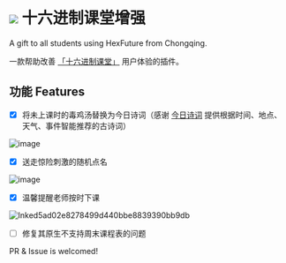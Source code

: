 # ![](hexfuture.png) 十六进制课堂增强
A gift to all students using HexFuture from Chongqing.

一款帮助改善 [「十六进制课堂」](https://inclass.hexfuture.net/) 用户体验的插件。

## 功能 Features

- [x] 将未上课时的毒鸡汤替换为今日诗词（感谢 [今日诗词](https://www.jinrishici.com/#) 提供根据时间、地点、天气、事件智能推荐的古诗词）

![image](https://user-images.githubusercontent.com/67832651/230756976-7b1e34d4-d533-4e75-a2c1-9994f66f3aab.png)

- [x] 送走惊险刺激的随机点名

![image](https://user-images.githubusercontent.com/67832651/230757053-8bd2ecdd-30d4-4a21-8331-456883250a2e.png)

- [x] 温馨提醒老师按时下课

![Inked5ad02e8278499d440bbe8839390bb9db](https://user-images.githubusercontent.com/67832651/230757173-fefb0596-c3ae-49f6-b115-d8388b98c67a.jpg)

- [ ] 修复其原生不支持周末课程表的问题

PR & Issue is welcomed!
